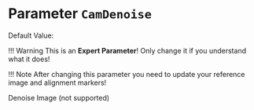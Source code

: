# Parameter `CamDenoise`
Default Value: ` `
    
!!! Warning
    This is an **Expert Parameter**! Only change it if you understand what it does!

!!! Note
    After changing this parameter you need to update your reference image and alignment markers!

Denoise Image (not supported)
